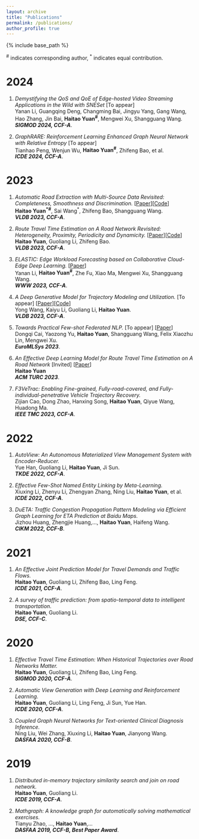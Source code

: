```yaml
---
layout: archive
title: "Publications"
permalink: /publications/
author_profile: true
---
```

{% include base_path %}

<sup>#</sup> indicates corresponding author, <sup>*</sup> indicates equal contribution.

2024
====
1. *Demystifying the QoS and QoE of Edge-hosted Video Streaming Applications in the Wild with SNESet* [To appear] <br>
Yanan Li, Guangqing Deng, Changming Bai, Jingyu Yang, Gang Wang, Hao Zhang, Jin Bai, **Haitao Yuan<sup>#</sup>**, Mengwei Xu, Shangguang Wang. <br>
***SIGMOD 2024, CCF-A***. 

2. *GraphRARE: Reinforcement Learning Enhanced Graph Neural Network with Relative Entropy* [To appear] <br>
Tianhao Peng, Wenjun Wu, **Haitao Yuan<sup>#</sup>**, Zhifeng Bao, et al. <br>
***ICDE 2024, CCF-A***. 

2023
====
1.  *Automatic Road Extraction with Multi-Source Data Revisited: Completeness, Smoothness and Discrimination.* [[Paper](https://www.vldb.org/pvldb/vol16/p3004-yuan.pdf)][[Code](https://github.com/BubbleSai/DICN)] <br>
**Haitao Yuan<sup>\*</sup><sup>#</sup>**, Sai Wang<sup>\*</sup>, Zhifeng Bao, Shangguang Wang. <br>
***VLDB 2023, CCF-A***. 

2.  *Route Travel Time Estimation on A Road Network Revisited:
Heterogeneity, Proximity, Periodicity and Dynamicity.* [[Paper](https://www.vldb.org/pvldb/vol16/p393-yuan.pdf)][[Code](https://github.com/yuanhaitao/STHR_CODE)] <br>
**Haitao Yuan**, Guoliang Li, Zhifeng Bao. <br>
***VLDB 2023, CCF-A***. 

3.  *ELASTIC: Edge Workload Forecasting based on Collaborative Cloud-Edge Deep Learning.* [[Paper](https://xumengwei.github.io/files/WWW23-ELASTIC.pdf)] <br>
Yanan Li, **Haitao Yuan<sup>#</sup>**, Zhe Fu, Xiao Ma, Mengwei Xu, Shangguang Wang. <br>
***WWW 2023, CCF-A***. 

4.  *A Deep Generative Model for Trajectory Modeling and Utilization.* [To appear] [[Paper](https://dl.acm.org/doi/abs/10.14778/3574245.3574277)][[Code](https://github.com/wangyong01/MTNet_Code)] <br>
Yong Wang, Kaiyu Li, Guoliang Li, **Haitao Yuan**. <br>
***VLDB 2023, CCF-A***. 

5.  *Towards Practical Few-shot Federated NLP.* [To appear] [[Paper](https://euromlsys23.hotcrp.com/doc/euromlsys23-final5.pdf)] <br>
Dongqi Cai, Yaozong Yu, **Haitao Yuan**, Shangguang Wang, Felix Xiaozhu Lin, Mengwei Xu. <br>
***EuroMLSys 2023***. 

6.  *An Effective Deep Learning Model for Route Travel Time Estimation on A Road Network* [Invited] [[Paper](http://camps.aptaracorp.com/ACM_PMS/PMS/ACM/ACMTURC23/69/299b2f15-1a90-11ee-b37c-16bb50361d1f/OUT/acmturc23-69.html)] <br>
**Haitao Yuan** <br>
***ACM TURC 2023***. 

7.  *F3VeTrac: Enabling Fine-grained, Fully-road-covered, and Fully-individual-penetrative Vehicle Trajectory Recovery.* <br>
Zijian Cao, Dong Zhao, Hanxing Song, **Haitao Yuan**, Qiyue Wang, Huadong Ma. <br>
***IEEE TMC 2023, CCF-A***. 

2022
====
1.  *AutoView: An Autonomous Materialized View Management System with Encoder-Reducer.* <br>
Yue Han, Guoliang Li, **Haitao Yuan**, Ji Sun. <br>
***TKDE 2022, CCF-A***. 

2.  *Effective Few-Shot Named Entity Linking by Meta-Learning.* <br>
Xiuxing Li, Zhenyu Li, Zhengyan Zhang, Ning Liu, **Haitao Yuan**, et al. <br>
***ICDE 2022, CCF-A***. 

3.  *DuETA: Traffic Congestion Propagation Pattern Modeling via Efficient Graph Learning for ETA Prediction at Baidu Maps.* <br>
Jizhou Huang, Zhengjie Huang,..., **Haitao Yuan**, Haifeng Wang. <br>
***CIKM 2022, CCF-B***. 

2021
====
1.  *An Effective Joint Prediction Model for Travel Demands and Traffic Flows.* <br>
**Haitao Yuan**, Guoliang Li, Zhifeng Bao, Ling Feng. <br>
***ICDE 2021, CCF-A***. 

2.  *A survey of traffic prediction: from spatio-temporal data to intelligent transportation.* <br>
**Haitao Yuan**, Guoliang Li. <br>
***DSE, CCF-C***. 

2020
====
1.  *Effective Travel Time Estimation: When Historical Trajectories over Road Networks Matter.* <br>
**Haitao Yuan**, Guoliang Li, Zhifeng Bao, Ling Feng. <br>
***SIGMOD 2020, CCF-A***. 

2.  *Automatic View Generation with Deep Learning and Reinforcement Learning.* <br>
**Haitao Yuan**, Guoliang Li, Ling Feng, Ji Sun, Yue Han. <br>
***ICDE 2020, CCF-A***. 

3.  *Coupled Graph Neural Networks for Text-oriented Clinical Diagnosis Inference.* <br>
Ning Liu, Wei Zhang, Xiuxing Li, **Haitao Yuan**, Jianyong Wang. <br>
***DASFAA 2020, CCF-B***. 

2019
====
1.  *Distributed in-memory trajectory similarity search and join on road network.* <br>
**Haitao Yuan**, Guoliang Li. <br>
***ICDE 2019, CCF-A***. 

2.  *Mathgraph: A knowledge graph for automatically solving mathematical exercises.* <br>
Tianyu Zhao, ..., **Haitao Yuan**,... <br>
***DASFAA 2019, CCF-B, Best Paper Award***. 

<!-- 1.  *Fairness-aware Maximal Biclique Enumeration on Bipartite Graphs.* [To appear] <br>
Ziqi Yin, Qi Zhang, **Wentao Zhang**, Ronghua Li, Guoren Wang<br>
IEEE International Conference on Data Engineering. <br>
***ICDE 2023, CCF-A***. 

2022
====
1.  *NAFS: A Simple yet Tough-to-beat Baseline for Graph Representation Learning.* [[Paper](https://arxiv.org/abs/2206.08583)][[Code](https://github.com/zwt233/NAFS)] <br>
**Wentao Zhang**, Zeang Sheng, Mingyu Yang, Yang Li, Yu Shen, Zhi Yang, Bin Cui.<br>
The 39th International Conference on Machine Learning. <br>
***ICML 2022, CCF-A***. 

1.  *Deep and Flexible Graph Neural Architecture Search.*  [[Paper](https://arxiv.org/abs/2206.08582)][[Code](https://github.com/zwt233/DFG-NAS)] <br>
**Wentao Zhang**, Yu Shen, Zheyu Lin, Yang Li, Zhi Yang, Bin Cui.<br>
The 39th International Conference on Machine Learning. <br>
***ICML 2022, CCF-A***. 

1.  *Model Degradation Hinders Deep Graph Neural Networks.* [[Paper](https://arxiv.org/abs/2206.04361)][[Code](https://github.com/zwt233/AIR)] <br>
**Wentao Zhang**, Zeang Sheng, Yuezihan Jiang, Yikuan Xia, Jun Gao, Zhi Yang, Bin Cui.<br>
SIGKDD Conference on Knowledge Discovery and Data Mining. <br>
***SIGKDD 2022, CCF-A***. 

1.  *Graph Attention Multi-Layer Perceptron.* [[Paper](https://arxiv.org/abs/2206.04355)][[Code](https://github.com/PKU-DAIR/GAMLP)] <br>
**Wentao Zhang**, Ziqi Yin, Zeang Sheng, Wen Ouyang, Xiaosen Li, Yangyu Tao, Zhi Yang, Bin Cui.<br>
SIGKDD Conference on Knowledge Discovery and Data Mining. <br>
***SIGKDD 2022, CCF-A***. 

1.  *PaSca: a Graph Neural Architecture Search System under the Scalable Paradigm.* [[Paper](https://dl.acm.org/doi/pdf/10.1145/3485447.3511986)][[Code](https://github.com/PKU-DAIR/SGL)] [[Doc](https://sgl-doc.readthedocs.io/en/latest/get_started/overview/overview.html)]<br>
**Wentao Zhang**, Yu Shen, Zheyu Lin, Yang Li, Xiaosen Li, Wen Ouyang,Yangyu Tao, Zhi Yang, Bin Cui.<br>
The Web Conference. <br>
***WWW 2022 (System Track), CCF-A***, 🏆 ***<font color=orange>Best Student Paper Award (among 1822 submmisions)</font>***. 

1.  *Information Gain Propagation: a New Way to Graph Active Learning with Soft Labels .* [[Paper](https://openreview.net/pdf?id=USC0-nvGPK)][[Code](https://github.com/zwt233/IGP)] <br>
**Wentao Zhang**, Yexin Wang, Zhenbang You, ..., Zhi Yang, Bin Cui.<br>
International Conference on Learning Representations. <br>
***ICLR 2022***. 
<!-- **Wentao Zhang**, Yexin Wang, Zhenbang You, Meng Cao, Ping Huang, Jiulong Shan, Zhi Yang, Bin Cui.<br> -->

<!-- 1.  *Graph Neural Networks in Recommender Systems: A Survey* [[Paper](https://arxiv.org/abs/2011.02260)][[Code](https://github.com/wusw14/gnn-in-rs)] <br>
Shiwen Wu, Fei Sun, **Wentao Zhang<sup>#</sup>**, Xu Xie, Bin Cui. <br>
ACM Computing Survey.<br>
***CSUR 2022, CCF-A***. 

1.  P2CG: A Privacy Preserving Collaborative Graph Neural Network Training Framework.* [To appear] <br>
Xupeng Miao<sup>\*</sup>, **Wentao Zhang<sup>\*</sup>**, ..., Lei Chen, Yangyu Tao, Gang Cao, Bin Cui.<br>
The International Journal on Very Large Data Bases. <br>
***VLDBJ 2022, CCF-A***. 

1.  *DivBO: Diversity-aware CASH for Ensemble Learning* [To appear]<br>
Yu Shen, Yupeng Lu, Yang Li, Yaofeng Tu, **Wentao Zhang**, Bin CUI. <br>
***NeurIPS 2022, CCF-A***. 

1.  *TransBO: Hyperparameter Optimization via Two-Phase Transfer Learning.* [[Paper](https://arxiv.org/abs/2206.02663)]<br>
Yang Li, Yu Shen, Huaijun Jiang, **Wentao Zhang**, Zhi Yang, Ce Zhang, Bin Cui.<br>
SIGKDD Conference on Knowledge Discovery and Data Mining. <br>
***SIGKDD 2022, CCF-A***. 

1.  *Transfer Learning based Search Space Design for Hyperparameter Tuning.* [To appear]<br>
Yang Li, Yu Shen, Huaijun Jiang, Tianyi Bai, **Wentao Zhang**, Ce Zhang, Bin Cui.<br>
SIGKDD Conference on Knowledge Discovery and Data Mining. <br>
***SIGKDD 2022, CCF-A***. 

1.  *Hyper-Tune: Towards Efficient Hyper-parameter Tuning at Scale.* [[Paper](https://arxiv.org/pdf/2201.06834)][[Code](https://github.com/PKU-DAIR/HyperTune)] <br>
Yang Li, Yu Shen, Huaijun Jiang,**Wentao Zhang**, Jixiang Li, Ji Liu, Ce Zhang, Bin Cui.<br>
International Conference on Very Large Data Bases. <br>
***VLDB 2022, CCF-A***. 

1.  *Zoomer: Improving and Accelerating Recommendation on Web-Scale Graphs via Regions of Interests.* [[Paper](https://arxiv.org/pdf/2201.06834)][[Code](https://github.com/lovelyhan/zoomer)] <br>
Yuezihan Jiang, Yu Cheng, Hanyu Zhao, **Wentao Zhang**, Xupeng Miao, Yu He, Liang Wang, Zhi Yang, Bin Cui.<br>
IEEE International Conference on Data Engineering. <br>
***ICDE 2022 (Industry Track), CCF-A***. 

1.  *Lasagne: A Multi-Layer Graph Convolutional Network Framework via Node-aware Deep Architecture* [[Paper](https://ieeexplore.ieee.org/stamp/stamp.jsp?tp=&arnumber=9513581)][[Code](https://github.com/PKU-DAIR/Lasagne)] <br>
Xupeng Miao<sup>\*</sup>, **Wentao Zhang<sup>\*</sup>**, Yingxia Shao, Lei Chen, Ce Zhang, Jiawei Jiang, Bin Cui.<br>
IEEE International Conference on Data Engineering. <br>
***ICDE (Extended Abstract) 2022, CCF-A***. 

1.  *Efficient End-to-End AutoML via Scalable Search Space Decomposition.* [[Paper](https://arxiv.org/abs/2206.09423)][[Code](https://github.com/PKU-DAIR/mindware)[[Doc](https://mindware.readthedocs.io/)]] <br>
Yang Li, Yu Shen, **Wentao Zhang**, Ce Zhang, Bin Cui.<br>
The International Journal on Very Large Data Bases. <br>
***VLDBJ 2022, CCF-A***. 

1.  *AutoDC: an Automatic Machine Learning Framework for Disease Classification* [[Paper](https://academic.oup.com/bioinformatics/advance-article-abstract/doi/10.1093/bioinformatics/btac334/6588096)] <br>
Yang Bai, Yang Li, Yu Shen, Mingyu Yang, **Wentao Zhang**, Bin Cui.<br>
Bioinformatics. <br>
***Bioinformatics 2022, CCF-B***. 

1.  *K-Core Decomposition on Super Large Graphs with Limited Resources* [[Paper](https://arxiv.org/pdf/2112.14840)] <br>
Shicheng Gao, Jie Xu, Xiaosen Li, Fangcheng Fu, **Wentao Zhang**, Wen Ouyang, Yangyu Tao and Bin Cui.<br>
The 37th ACM/SIGAPP Symposium On Applied Computing. <br>
***ACM SAC 2022***. 

2021
====
1.  *RIM: Reliable Influence-based Active Learning on Graphs*  [[Paper](https://arxiv.org/pdf/2110.14854)][[Code](https://github.com/zwt233/RIM)] <br>
**Wentao Zhang**, Yexin Wang, Zhenbang You, Meng Cao, Ping Huang, Jiulong Shan, Zhi Yang, Bin Cui.<br>
Thirty-fifth Conference on Neural Information Processing Systems.<br>
***NeurIPS 2021, CCF-A, <font color=orange>Spotlight Presentation, Acceptance Rate: < 3%</font>***.  --> 
<!-- **Wentao Zhang**, Yexin Wang, Zhenbang You, Meng Cao, Ping Huang, Jiulong Shan, Zhi Yang, Bin Cui.<br> -->

<!-- 1.  *Node Dependent Local Smoothing for Scalable Graph Learning* [[Paper](https://arxiv.org/pdf/2110.14377)][[Code](https://github.com/zwt233/NDLS)] <br>
**Wentao Zhang**, Mingyu Yang, Zeang Sheng, Yang Li, Wen Ouyang, Yangyu Tao, Zhi Yang, Bin Cui.<br>
Thirty-fifth Conference on Neural Information Processing Systems.<br>
***NeurIPS 2021, CCF-A, <font color=orange>Spotlight Presentation, Acceptance Rate: < 3%</font>***. 

1.  *Grain: Improving Data Efficiency of Graph Neural Networks via Diversified Influence Maximization* [[Paper](https://arxiv.org/pdf/2108.00219)][[Code](https://github.com/zwt233/Grain)] <br>
**Wentao Zhang**, Zhi Yang, Yexin Wang, Yu Shen, Yang Li, Liang Wang, Bin Cui.<br>
International Conference on Very Large Data Bases. <br>
***VLDB 2021, CCF-A***. 

1.  *Lasagne: A Multi-Layer Graph Convolutional Network Framework via Node-aware Deep Architecture* [[Paper](https://ieeexplore.ieee.org/stamp/stamp.jsp?tp=&arnumber=9513581)][[Code](https://github.com/PKU-DAIR/Lasagne)] <br>
Xupeng Miao<sup>\*</sup>, **Wentao Zhang<sup>\*</sup>**, Yingxia Shao, Lei Chen, Ce Zhang, Jiawei Jiang, Bin Cui.<br>
IEEE Transactions on Knowledge and Data Engineering. <br>
***TKDE 2021, CCF-A***. 
<!-- Xupeng Miao<sup>\*</sup>, **Wentao Zhang<sup>\*</sup>**, Yingxia Shao, Bin Cui, Lei Chen, Ce Zhang, Jiawei Jiang<br> -->

<!-- 1.  *DeGNN: Characterizing and Improving Graph Neural Networks with Graph Decomposition* [[Paper](https://arxiv.org/pdf/1910.04499)][[Code](https://zwt233.github.io/publications/)] <br>
Xupeng Miao<sup>\*</sup>, Nezihe Merve Gürel<sup>\*</sup>, **Wentao Zhang<sup>\*</sup>**, ..., Shuai Zhang, Yujing Wang, Bin Cui, Ce Zhang. <br>
SIGKDD Conference on Knowledge Discovery and Data Mining. <br>
***SIGKDD 2021, CCF-A, <font color=orange>Top #1 conference in Data Mining</font>***. 

1.  *ROD: Reception-aware Online Distillation for Sparse Graphs*  [[Paper](https://arxiv.org/pdf/2107.11789)][[Code](https://github.com/zwt233/ROD)] <br>
**Wentao Zhang**, Jiang Yuezihan, Yang Li, Zeang Sheng, Yu Shen, Xupeng Miao, Liang Wang, Zhi Yang, Bin Cui <br>
SIGKDD Conference on Knowledge Discovery and Data Mining. <br>
***SIGKDD 2021, CCF-A, <font color=orange>Top #1 conference in Data Mining</font>*** . 

 
1.  *ALG: Fast and Accurate Active Learning Framework for Graph Convolutional Networks* [[Paper](https://dl.acm.org/doi/10.1145/3448016.3457325)][[Code](https://github.com/zwt233/ALG)] <br>
**Wentao Zhang**, Yu Shen, Yangli, Lei Chen, Zhi Yang, Bin Cui <br>
ACM SIGMOD International Conference on Management of Data. <br>
***SIGMOD 2021, CCF-A, <font color=orange>Top #1 conference in Data Bases</font>***. 


1.  *Distributed Optimization and Implementation of Graph Embedding Algorithms* [[Paper](http://jos.org.cn/html/2021/3/6186.htm)][[Code](https://zwt233.github.io/publications/)] <br>
**Wentao Zhang**, Bin Yuan, ZhiPeng Zhang, Bin Cui. <br>
Journal of Software. <br>
***JOS 2021, CCF-A***. 

1.  *VolcanoML: Speeding up End-to-End AutoML via Scalable Search Space Decomposition* [[Paper](https://arxiv.org/pdf/2107.08861)][[Code](https://github.com/PKU-DAIR/mindware)[[Doc](https://mindware.readthedocs.io/)]] <br>
Yang Li, Yu Shen, **Wentao Zhang**, ..., Wentao Wu, Ce Zhang, Bin Cui. <br>
International Conference on Very Large Data Bases. <br>
***VLDB 2021, CCF-A***. 


1.  *OpenBox: A Generalized Black-box Optimization Service* [[Paper](https://arxiv.org/pdf/2106.00421)][[Code](https://github.com/PKU-DAIR/open-box)][[Doc](https://open-box.readthedocs.io/en/latest/)] <br>
Yang Li, Yu Shen, **Wentao Zhang**, ..., Ce Zhang, Bin Cui. <br>
SIGKDD Conference on Knowledge Discovery and Data Mining. <br>
***SIGKDD 2021, CCF-A, <font color=orange>Top #1 conference in Data Mining</font>***. 


1.  *Enhanced review-based rating prediction by exploiting aside information and user influence* [[Paper](https://www.semanticscholar.org/paper/Enhanced-review-based-rating-prediction-by-aside-Wu-Zhang/b0ddc7f569bcaac97a22bd4a306fc6df09348297)][[Code](https://zwt233.github.io/publications/)] <br>
Shiwen Wu, Yuanxing Zhang, **Wentao Zhang**, Kaigui Bian, Bin Cui. <br>
Knowledge Based System.<br>
***KBS 2021, JCR Q1, IF=8.038***. 

 2020
====
1.  *Reliable Data Distillation on Graph Convolutional Network* [[Paper](https://dl.acm.org/doi/10.1145/3318464.3389706)][[Code](https://zwt233.github.io/publications/)] <br>
**Wentao Zhang**<sup>\*</sup>, Xupeng Miao<sup>\*</sup>, Yingxia Shao, Jiawei Jiang, Lei Chen, Olivier Ruas, Bin Cui <br>
ACM SIGMOD International Conference on Management of Data. <br>
***SIGMOD 2020, CCF-A, <font color=orange>Top #1 conference in Data Bases</font>***. 


1.  *Efficient Diversity-Driven Ensemble for Deep Neural Networks* [[Paper](https://ieeexplore.ieee.org/abstract/document/9101773)][[Code](https://zwt233.github.io/publications/)] <br>
**Wentao Zhang**, Jiawei Jiang, Yingxia Shao, Bin Cui. <br>
IEEE International Conference on Data Engineering. <br>
***ICDE 2020, CCF-A***. 

1.  *Snapshot Boosting: A Fast Ensemble Framework for Deep Neural Networks* [[Paper](https://link.springer.com/article/10.1007/s11432-018-9944-x)][[Code](https://zwt233.github.io/publications/)] <br>
**Wentao Zhang**, Jiawei Jiang, Yingxia Shao, Bin Cui. <br>
Sci China Inf Sci. <br>
***SCIS 2020, CCF-B, IF=4.62***. 
 

Preprints
==== 

1.  *Distributed Graph Neural Network Training: A Survey* [[Paper](https://arxiv.org/abs/2211.00216)] <br>
Yingxia Shao, Hongzheng Li, Xizhi Gu, Hongbo Yin, Yawen Li, Xupeng Miao, Wentao Zhang, Bin Cui, Lei Chen. <br>
arXiv:2211.00216, 2022. (***arXiv preprint***).   
 

1.  *Efficient Graph Neural Network Inference at Large Scale* [[Paper](https://arxiv.org/abs/2211.00495)]<br>
Xinyi Gao, **Wentao Zhang<sup>#</sup>**, Yingxia Shao, Quoc Viet Hung Nguyen, Bin Cui, Hongzhi Yin. <br>
	arXiv:2211.00495, 2022. (***arXiv preprint***).   
 
1.  *Diffusion Models: A Comprehensive Survey of Methods* [[Paper](https://arxiv.org/abs/2209.00796)][[Code](https://github.com/YangLing0818/Diffusion-Models-Papers-Survey-Taxonomy)] <br>
Ling Yang, Zhilong Zhang, Shenda Hong, Runsheng Xu, Yue Zhao, Yingxia Shao, **Wentao Zhang<sup>#</sup>**, Ming-Hsuan Yang, Bin Cui. <br>
arXiv:2209.00796, 2022. (***arXiv preprint***).   
 
1.  *Evaluating Deep Graph Neural Networks* [[Paper](https://arxiv.org/pdf/2108.00955)][[Code](https://github.com/PKU-DAIR/DGMLP)] <br>
**Wentao Zhang**, Zeang Sheng, Yuezihan Jiang, Yikuan Xia, Jun Gao, Zhi Yang, Bin Cui.<br>
arXiv:2011.02260, 2020. (***arXiv preprint***). 

1.  *Graph Attention Multi-Layer Perceptron* [[Paper](https://arxiv.org/pdf/2108.10097)][[Code](https://github.com/PKU-DAIR/GAMLP)] <br>
**Wentao Zhang**, Ziqi Yin, Zeang Sheng, Wen Ouyang, Xiaosen Li, Yangyu Tao, Zhi Yang, Bin Cui. <br>
arXiv:2108.10097, 2021. (***arXiv preprint***).  

1.  *GMLP: Building Scalable and Flexible Graph Neural Networks with Feature-Message Passing* [[Paper](https://arxiv.org/pdf/2104.09880)][[Code](https://github.com/zwt233/PASCA)] <br>
**Wentao Zhang**, Yu Shen, Zheyu Lin, Yang Li, Xiaosen Li, Wen Ouyang, Yangyu Tao, Zhi Yang, Bin Cui. <br>
arXiv:2108.00955, 2021. (***arXiv preprint***).  -->
  

